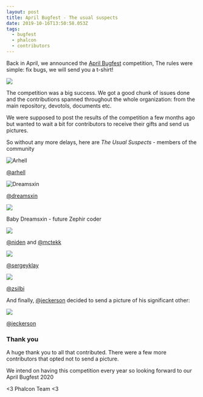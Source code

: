 ```yaml
---
layout: post
title: April Bugfest - The usual suspects
date: 2019-10-16T13:50:58.053Z
tags:
  - bugfest
  - phalcon
  - contributors
---
```

Back in April, we announced the [April Bugfest](post/competition-2019-april-bugfest) competition, The rules were simple: fix bugs, we will send you a t-shirt!

<!--more-->

![](/assets/files/feature.jpg)

The competition was a big success. We got a good chunk of issues done and the contributions spanned throughout the whole organization: from the main repository, devotols, documents etc.

We were supposed to post the results of the competition a few months ago but wanted to wait a bit for contributors to receive their gifts and send us pictures. 

So without any more delays, here are _The Usual Suspects_ - members of the community

![Arhell](/assets/files/arhell.jpg)

[@arhell](https://github.com/arhell)

![Dreamsxin](/assets/files/dream.jpg)

[@dreamsxin](https://github.com/dreamsxin)

![](/assets/files/dream-baby.jpg)

Baby Dreamsxin - future Zephir coder

![](/assets/files/max-nikos.jpg)

[@niden](https://github.com/niden) and [@mctekk](https://github.com/mctekk)

![](/assets/files/serghei.jpg)

[@sergeyklay](https://github.com/sergeyklay)

![](/assets/files/zsilbi.jpg)

[@zsilbi](https://github.com/zsilbi)

And finally, [@jeckerson](https://github.com/jeckerson) decided to send a picture of his significant other:

![](/assets/files/jeckerson.jpg)

[@jeckerson](https://github.com/jeckerson)

### Thank you

A huge thank you to all that contributed. There were a few more contributors that opted not to send a picture. 

We intend on having this competition every year so looking forward to our April Bugfest 2020

<3 Phalcon Team <3
